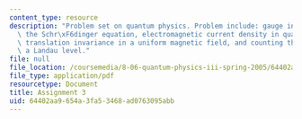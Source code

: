 ```yaml
---
content_type: resource
description: "Problem set on quantum physics. Problem include: gauge invariance and\
  \ the Schr\xF6dinger equation, electromagnetic current density in quantum mechanics,\
  \ translation invariance in a uniform magnetic field, and counting the states in\
  \ a Landau level."
file: null
file_location: /coursemedia/8-06-quantum-physics-iii-spring-2005/64402aa9654a3fa53468ad0763095abb_ps3.pdf
file_type: application/pdf
resourcetype: Document
title: Assignment 3
uid: 64402aa9-654a-3fa5-3468-ad0763095abb
---
```


